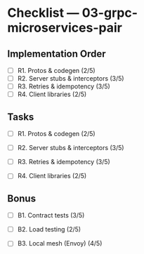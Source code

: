 # Checklist — 03-grpc-microservices-pair

## Implementation Order
- [ ] R1. Protos & codegen (2/5)
- [ ] R2. Server stubs & interceptors (3/5)
- [ ] R3. Retries & idempotency (3/5)
- [ ] R4. Client libraries (2/5)

## Tasks

- [ ] R1. Protos & codegen (2/5)

- [ ] R2. Server stubs & interceptors (3/5)

- [ ] R3. Retries & idempotency (3/5)

- [ ] R4. Client libraries (2/5)

## Bonus

- [ ] B1. Contract tests (3/5)

- [ ] B2. Load testing (2/5)

- [ ] B3. Local mesh (Envoy) (4/5)
